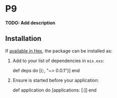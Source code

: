 # P9

**TODO: Add description**

## Installation

If [available in Hex](https://hex.pm/docs/publish), the package can be installed as:

  1. Add  to your list of dependencies in `mix.exs`:

        def deps do
          [{:, "~> 0.0.1"}]
        end

  2. Ensure  is started before your application:

        def application do
          [applications: [:]]
        end
